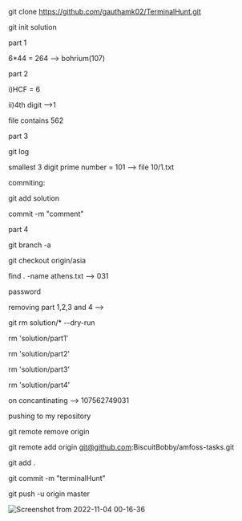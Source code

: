 git clone https://github.com/gauthamk02/TerminalHunt.git

git init solution

part 1

6*44 = 264 --> bohrium(107)

part 2

i)HCF = 6

ii)4th digit -->1

file contains 562

part 3

git log

smallest 3 digit prime number = 101 --> file 10/1.txt

commiting:

git add solution

commit -m "comment"

part 4

git branch -a

git checkout origin/asia

find . -name athens.txt --> 031

password

removing part 1,2,3 and 4 -->

git rm solution/* --dry-run

rm 'solution/part1'

rm 'solution/part2'

rm 'solution/part3'

rm 'solution/part4'

on concantinating --> 107562749031

pushing to my repository

git remote remove origin

git remote add origin git@github.com:BiscuitBobby/amfoss-tasks.git

git add .

git commit -m "terminalHunt"

git push -u origin master

![Screenshot from 2022-11-04 00-16-36](https://user-images.githubusercontent.com/87699062/199810813-3b956452-1488-4d01-a2ef-87804eb22417.png)
